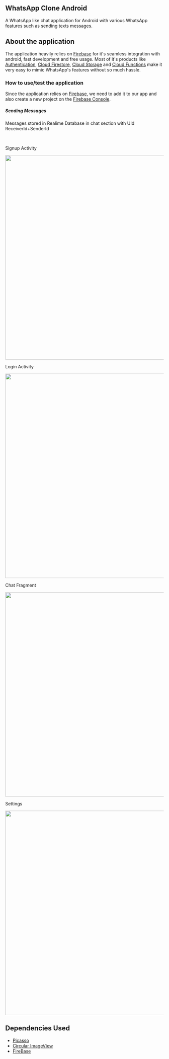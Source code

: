 ## WhatsApp Clone Android

A WhatsApp like chat application for Android with various WhatsApp features
such as sending texts messages. 

## About the application

The application heavily relies on
[Firebase](https://firebase.google.com/) for it's seamless integration
with android, fast development and free usage. Most of it's products
like [Authentication](https://firebase.google.com/products/auth),
[Cloud Firestore](https://firebase.google.com/products/firestore),
[Cloud Storage](https://firebase.google.com/products/storage) and
[Cloud Functions](https://firebase.google.com/products/functions) make
it very easy to mimic WhatsApp's features without so much hassle.

### How to use/test the application

Since the application relies on
[Firebase](https://firebase.google.com/), we need to add it to our app
and also create a new project on the
[Firebase Console](https://console.firebase.google.com/).



##### Sending Messages
Messages stored in Realime Database in chat section with UId
 ReceiverId+SenderId


<br>

Signup Activity

<img src="https://github.com/imshukla10/WhatsApp_Clone/blob/main/ScreenShot/SignUp.jpg?raw=true" height='650' widht='400' />



Login Activity


<img src="https://github.com/imshukla10/WhatsApp_Clone/blob/main/ScreenShot/SignIn.jpg?raw=true" height='650' widht='400' />


Chat Fragment

<img src="https://github.com/imshukla10/WhatsApp_Clone/blob/main/ScreenShot/Message.jpg?raw=true" height='650' widht='400' />


Settings

<img src="https://github.com/imshukla10/WhatsApp_Clone/blob/main/ScreenShot/Settings.jpg?raw=true" height='650' widht='400' />



<br>



## Dependencies Used
* [Picasso](https://github.com/square/picasso)
* [Circular ImageView](https://github.com/hdodenhof/CircleImageView)
* [FireBase](https://firebase.google.com/)



